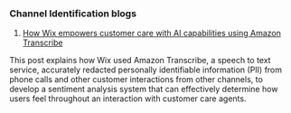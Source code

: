 ### Channel Identification blogs

1. [How Wix empowers customer care with AI capabilities using Amazon Transcribe](https://aws.amazon.com/blogs/machine-learning/how-wix-empowers-customer-care-with-ai-capabilities-using-amazon-transcribe/)

This post explains how Wix used Amazon Transcribe, a speech to text service, accurately redacted personally identifiable information (PII) from phone calls and other customer interactions from other channels, to develop a sentiment analysis system that can effectively determine how users feel throughout an interaction with customer care agents.


